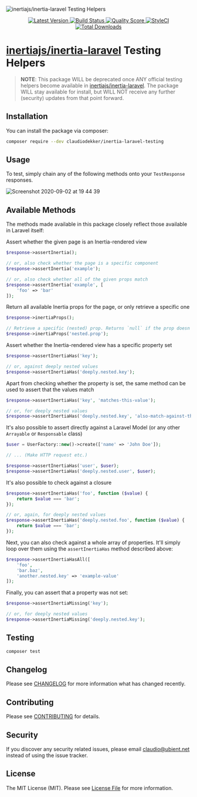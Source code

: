 ![inertiajs/inertia-laravel Testing Helpers](https://banners.beyondco.de/Inertia%20Laravel%20Testing%20Helpers.png?theme=light&packageName=--dev+claudiodekker%2Finertia-laravel-testing&pattern=circuitBoard&style=style_1&description=Assertions+to+help+ensure+that+an+InertiaJS-compatible+response+is+sent&md=1&fontSize=100px&images=check-circle)

<p align="center">
  <a href="https://github.com/claudiodekker/inertia-laravel-testing/releases">
    <img src="https://img.shields.io/github/release/claudiodekker/inertia-laravel-testing.svg?style=flat-square" alt="Latest Version">
  </a>
  <a href="https://github.com/claudiodekker/inertia-laravel-testing/actions?query=workflow%3Atests+branch%3Amaster">
    <img src="https://img.shields.io/github/workflow/status/claudiodekker/inertia-laravel-testing/tests/master.svg?style=flat-square" alt="Build Status">
  </a>
  <a href="https://scrutinizer-ci.com/g/claudiodekker/inertia-laravel-testing">
    <img src="https://img.shields.io/scrutinizer/g/claudiodekker/inertia-laravel-testing.svg?style=flat-square" alt="Quality Score">
  </a>
  <a href="https://styleci.io/repos/292526547"><img src="https://styleci.io/repos/292526547/shield" alt="StyleCI"></a>
  <a href="https://packagist.org/packages/claudiodekker/inertia-laravel-testing">
    <img src="https://img.shields.io/packagist/dt/claudiodekker/inertia-laravel-testing.svg?style=flat-square" alt="Total Downloads">
  </a>
</p>

# [inertiajs/inertia-laravel](https://github.com/inertiajs/inertia-laravel) Testing Helpers

> **NOTE**: This package WILL be deprecated once ANY official testing helpers become available in [inertiajs/inertia-laravel](https://github.com/inertiajs/inertia-laravel). The package WILL stay available for install, but WILL NOT receive any further (security) updates from that point forward.

## Installation

You can install the package via composer:

```bash
composer require --dev claudiodekker/inertia-laravel-testing
```

## Usage

To test, simply chain any of the following methods onto your `TestResponse` responses.

![Screenshot 2020-09-02 at 19 44 39](https://user-images.githubusercontent.com/1752195/92017928-c10b4b00-ed54-11ea-95b4-ccff11d89d06.png)

## Available Methods
The methods made available in this package closely reflect those available in Laravel itself:

Assert whether the given page is an Inertia-rendered view
```php
$response->assertInertia();

// or, also check whether the page is a specific component
$response->assertInertia('example');

// or, also check whether all of the given props match
$response->assertInertia('example', [
    'foo' => 'bar'
]);
```

Return all available Inertia props for the page, or only retrieve a specific one
``` php
$response->inertiaProps();

// Retrieve a specific (nested) prop. Returns `null` if the prop doesn't exist.
$response->inertiaProps('nested.prop'); 
```

Assert whether the Inertia-rendered view has a specific property set
```php
$response->assertInertiaHas('key');

// or, against deeply nested values
$response->assertInertiaHas('deeply.nested.key');
```

Apart from checking whether the property is set, the same method can be used to assert that the values match
```php
$response->assertInertiaHas('key', 'matches-this-value');

// or, for deeply nested values
$response->assertInertiaHas('deeply.nested.key', 'also-match-against-this-value');
```

It's also possible to assert directly against a Laravel Model (or any other `Arrayable` or `Responsable` class)
```php
$user = UserFactory::new()->create(['name' => 'John Doe']);

// ... (Make HTTP request etc.)

$response->assertInertiaHas('user', $user);
$response->assertInertiaHas('deeply.nested.user', $user);
```

It's also possible to check against a closure
```php
$response->assertInertiaHas('foo', function ($value) {
    return $value === 'bar';
});

// or, again, for deeply nested values
$response->assertInertiaHas('deeply.nested.foo', function ($value) {
    return $value === 'bar';
});
```

Next, you can also check against a whole array of properties. It'll simply loop over them using the `assertInertiaHas` method described above:
```php
$response->assertInertiaHasAll([
    'foo',
    'bar.baz',
    'another.nested.key' => 'example-value'
]);
```

Finally, you can assert that a property was not set:
```php
$response->assertInertiaMissing('key');

// or, for deeply nested values
$response->assertInertiaMissing('deeply.nested.key');
```

## Testing

``` bash
composer test
```

## Changelog

Please see [CHANGELOG](CHANGELOG.md) for more information what has changed recently.

## Contributing

Please see [CONTRIBUTING](CONTRIBUTING.md) for details.

## Security

If you discover any security related issues, please email claudio@ubient.net instead of using the issue tracker.

## License

The MIT License (MIT). Please see [License File](LICENSE.md) for more information.
